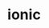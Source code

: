 ---
title: ionic
description: An open source mobile UI toolkit for building modern, high quality cross-platform mobile apps from a single code base in React, Vue and Angular.
link: https://ionicframework.com/
course: Ionic 4 Firebase Master Course.
course_link: /courses/ionic
---